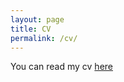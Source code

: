 ```yaml
---
layout: page
title: CV
permalink: /cv/
---
```

You can read my cv [here](/website/files/ajinkya_cv.pdf)